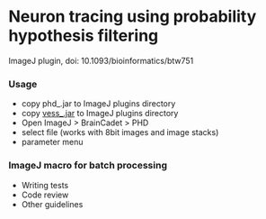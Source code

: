 # Neuron tracing using probability hypothesis filtering #

ImageJ plugin, doi: 10.1093/bioinformatics/btw751

### Usage ###

* copy phd_.jar to ImageJ plugins directory
* copy [vess_.jar](https://bitbucket.org/miroslavradojevic/vess) to ImageJ plugins directory
* Open ImageJ > BrainCadet > PHD
* select file (works with 8bit images and image stacks)
* parameter menu

### ImageJ macro for batch processing ###

* Writing tests
* Code review
* Other guidelines